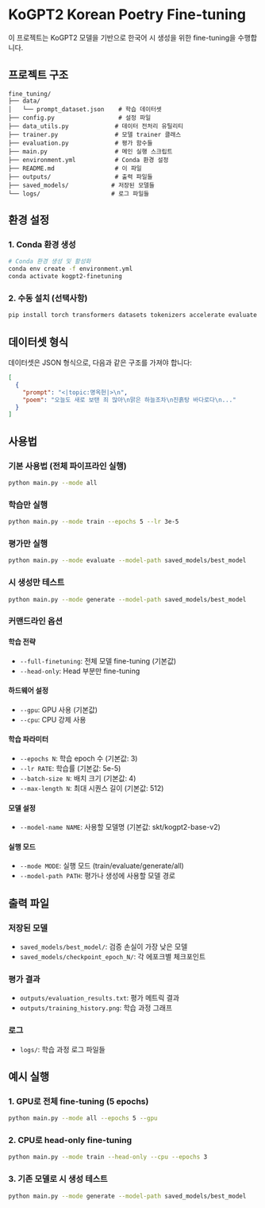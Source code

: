 # KoGPT2 Korean Poetry Fine-tuning

이 프로젝트는 KoGPT2 모델을 기반으로 한국어 시 생성을 위한 fine-tuning을 수행합니다.

## 프로젝트 구조

```
fine_tuning/
├── data/
│   └── prompt_dataset.json    # 학습 데이터셋
├── config.py                  # 설정 파일
├── data_utils.py             # 데이터 전처리 유틸리티
├── trainer.py                # 모델 trainer 클래스
├── evaluation.py             # 평가 함수들
├── main.py                   # 메인 실행 스크립트
├── environment.yml           # Conda 환경 설정
├── README.md                 # 이 파일
├── outputs/                  # 출력 파일들
├── saved_models/            # 저장된 모델들
└── logs/                    # 로그 파일들
```

## 환경 설정

### 1. Conda 환경 생성
```bash
# Conda 환경 생성 및 활성화
conda env create -f environment.yml
conda activate kogpt2-finetuning
```

### 2. 수동 설치 (선택사항)
```bash
pip install torch transformers datasets tokenizers accelerate evaluate bert-score pandas numpy matplotlib seaborn tqdm scikit-learn wandb tensorboard
```

## 데이터셋 형식

데이터셋은 JSON 형식으로, 다음과 같은 구조를 가져야 합니다:

```json
[
  {
    "prompt": "<|topic:명옥헌|>\n",
    "poem": "오늘도 새로 보탠 죄 많아\n맑은 하늘조차\n진흙탕 바다로다\n..."
  }
]
```

## 사용법

### 기본 사용법 (전체 파이프라인 실행)
```bash
python main.py --mode all
```

### 학습만 실행
```bash
python main.py --mode train --epochs 5 --lr 3e-5
```

### 평가만 실행
```bash
python main.py --mode evaluate --model-path saved_models/best_model
```

### 시 생성만 테스트
```bash
python main.py --mode generate --model-path saved_models/best_model
```

### 커맨드라인 옵션

#### 학습 전략
- `--full-finetuning`: 전체 모델 fine-tuning (기본값)
- `--head-only`: Head 부분만 fine-tuning

#### 하드웨어 설정
- `--gpu`: GPU 사용 (기본값)
- `--cpu`: CPU 강제 사용

#### 학습 파라미터
- `--epochs N`: 학습 epoch 수 (기본값: 3)
- `--lr RATE`: 학습률 (기본값: 5e-5)
- `--batch-size N`: 배치 크기 (기본값: 4)
- `--max-length N`: 최대 시퀀스 길이 (기본값: 512)

#### 모델 설정
- `--model-name NAME`: 사용할 모델명 (기본값: skt/kogpt2-base-v2)

#### 실행 모드
- `--mode MODE`: 실행 모드 (train/evaluate/generate/all)
- `--model-path PATH`: 평가나 생성에 사용할 모델 경로

## 출력 파일

### 저장된 모델
- `saved_models/best_model/`: 검증 손실이 가장 낮은 모델
- `saved_models/checkpoint_epoch_N/`: 각 에포크별 체크포인트

### 평가 결과
- `outputs/evaluation_results.txt`: 평가 메트릭 결과
- `outputs/training_history.png`: 학습 과정 그래프

### 로그
- `logs/`: 학습 과정 로그 파일들

## 예시 실행

### 1. GPU로 전체 fine-tuning (5 epochs)
```bash
python main.py --mode all --epochs 5 --gpu
```

### 2. CPU로 head-only fine-tuning
```bash
python main.py --mode train --head-only --cpu --epochs 3
```

### 3. 기존 모델로 시 생성 테스트
```bash
python main.py --mode generate --model-path saved_models/best_model
```